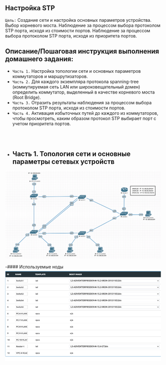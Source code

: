
## Настройка STP

`Цель:`
Создание сети и настройка основных параметров устройства.
Выбор корневого моста.
Наблюдение за процессом выбора протоколом STP порта, исходя из стоимости портов.
Наблюдение за процессом выбора протоколом STP порта, исходя из приоритета портов.

## Описание/Пошаговая инструкция выполнения домашнего задания:

- `Часть 1.` Настройка топологии сети и основных параметров коммутаторов и маршрутизаторов.
- `Часть 2.` Для каждого экземпляра протокола spanning-tree (коммутируемая сеть LAN или широковещательный домен) определить коммутатор, выделенный в качестве корневого моста (Root Bridge).
- `Часть 3.` Отразить результаты наблюдения за процессом выбора протоколом STP порта, исходя из стоимости портов.
- `Часть 4.` Активация избыточных путей до каждого из коммутаторов, чтобы просмотреть, каким образом протокол STP выбирает порт с учетом приоритета портов.

<br><br>
- ## Часть 1. Топология сети и основные параметры сетевых устройств

![](https://github.com/Samurai1135/otus-network-engeneer/blob/e9c80de0cbc62366fff3cf5a6a07605fa480f33a/Lab-02/NetworkScheme/Topology.png)
<br>

-#### Используемые ноды
![](https://github.com/Samurai1135/otus-network-engeneer/blob/1f4a71b173f5d96cc348817ba9e537efc5f6fa77/Lab-02/NetworkScheme/%D0%98%D1%81%D0%BF%D0%BE%D0%BB%D1%8C%D0%B7%D1%83%D0%B5%D0%BC%D1%8B%D0%B5%20%D0%BD%D0%BE%D0%B4%D1%8B.png)
